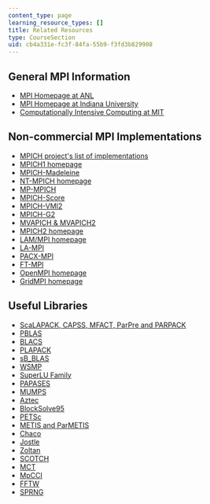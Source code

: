 ```yaml
---
content_type: page
learning_resource_types: []
title: Related Resources
type: CourseSection
uid: cb4a331e-fc3f-84fa-55b9-f3fd3b829908
---
```


General MPI Information
-----------------------

*   [MPI Homepage at ANL](http://www.mcs.anl.gov/research/projects/mpi/)
*   [MPI Homepage at Indiana University](https://manufacturingpolicy.indiana.edu/)
*   [Computationally Intensive Computing at MIT](http://stellar.mit.edu/S/project/computationallyinten/)

Non-commercial MPI Implementations
----------------------------------

*   [MPICH project's list of implementations](http://www.mcs.anl.gov/research/projects/mpi/implementations.html)
*   [MPICH1 homepage](http://www.mcs.anl.gov/research/projects/mpi/mpich1-old/)
*   [MPICH-Madeleine](https://www.researchgate.net/publication/3898170_MPICHMadeleine_a_true_multi-protocol_MPI_for_high_performance_networks)
*   [NT-MPICH homepage](http://www.lfbs.rwth-aachen.de/content/374.html)
*   [MP-MPICH](http://www.mcs.anl.gov/research/projects/mpi/implementations.html)
*   [MPICH-Score](http://www.pccluster.org/)
*   [MPICH-VMI2](http://kb.iu.edu/data/avvw.html)
*   [MPICH-G2](https://www.sciencedirect.com/science/article/pii/S0743731503000029)
*   [MVAPICH & MVAPICH2](http://mvapich.cse.ohio-state.edu/)
*   [MPICH2 homepage](http://www.mcs.anl.gov/research/projects/mpich2/)
*   [LAM/MPI homepage](http://www.lam-mpi.org/)
*   [LA-MPI](http://public.lanl.gov/lampi/)
*   [PACX-MPI](http://www.hlrs.de/organization/av/amt/research/pacx-mpi/)
*   [FT-MPI](http://icl.cs.utk.edu/ftmpi/)
*   [OpenMPI homepage](http://www.open-mpi.org/)
*   [GridMPI homepage](http://aist-itri.github.io/gridmpi/index.html)

Useful Libraries
----------------

*   [ScaLAPACK, CAPSS, MFACT, ParPre and PARPACK](http://www.netlib.org/scalapack/)
*   [PBLAS](http://www.netlib.org/scalapack/pblas_qref.html)
*   [BLACS](http://www.netlib.org/blacs/)
*   [PLAPACK](http://www.cs.utexas.edu/users/plapack/)
*   [sB\_BLAS](http://www.cs.utexas.edu/users/rvdg/sw/sB_BLAS/)
*   [WSMP](https://researcher.watson.ibm.com/researcher/view_group.php?id=1426)
*   [SuperLU Family](http://crd.lbl.gov/~xiaoye/SuperLU/)
*   [PAPASES](https://glosbe.com/es/en/papases)
*   [MUMPS](http://mumps.enseeiht.fr/)
*   [Aztec](http://www.cs.sandia.gov/CRF/aztec1.html)
*   [BlockSolve95](http://ftp.mcs.anl.gov/pub/BlockSolve95/)
*   [PETSc](http://www.mcs.anl.gov/petsc/index.html)
*   [METIS and ParMETIS](http://glaros.dtc.umn.edu/gkhome/views/metis/)
*   [Chaco](http://docs.enthought.com/chaco/)
*   [Jostle](http://chriswalshaw.co.uk/jostle/)
*   [Zoltan](http://www.cs.sandia.gov/Zoltan/) 
*   [SCOTCH](http://www.labri.fr/perso/pelegrin/scotch/)
*   [MCT](http://www.mcs.anl.gov/research/projects/mct/)
*   [MpCCI](http://www.mpcci.de/)
*   [FFTW](http://www.fftw.org/) 
*   [SPRNG](http://sprng.cs.fsu.edu/)